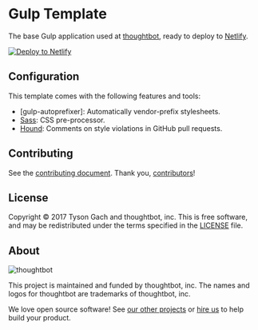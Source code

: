 # Gulp Template

The base Gulp application used at [thoughtbot], ready to deploy
to [Netlify].

[![Deploy to Netlify](https://www.netlify.com/img/deploy/button.svg)](https://app.netlify.com/start/deploy?repository=https://github.com/thoughtbot/gulp-template)

[thoughtbot]: https://thoughtbot.com/
[Netlify]: https://www.netlify.com/

## Configuration

This template comes with the following features and tools:

- [gulp-autoprefixer]: Automatically vendor-prefix stylesheets.
- [Sass]: CSS pre-processor.
- [Hound]: Comments on style violations in GitHub pull requests.

[Sass]: https://github.com/sass/sass
[Hound]: https://houndci.com/repos

## Contributing

See the [contributing document].
Thank you, [contributors]!

[contributing document]: CONTRIBUTING.md
[contributors]: https://github.com/thoughtbot/gulp-template/graphs/contributors

## License

Copyright © 2017 Tyson Gach and thoughtbot, inc. This is free software, and may
be redistributed under the terms specified in the [LICENSE] file.

[license]: LICENSE.md

## About

![thoughtbot](http://presskit.thoughtbot.com/images/thoughtbot-logo-for-readmes.svg)

This project is maintained and funded by thoughtbot, inc. The names and logos
for thoughtbot are trademarks of thoughtbot, inc.

We love open source software! See [our other projects][community] or
[hire us][hire] to help build your product.

[community]: https://thoughtbot.com/community?utm_source=github
[hire]: https://thoughtbot.com/hire-us?utm_source=github
